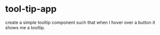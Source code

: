 # tool-tip-app
 create a simple tooltip component such that when I hover over a button it shows me a tooltip.
